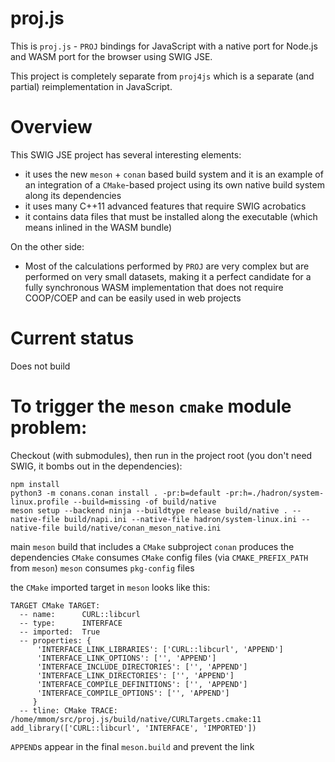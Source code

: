 # proj.js

This is `proj.js` - `PROJ` bindings for JavaScript with a native port for Node.js and WASM port for the browser using SWIG JSE.

This project is completely separate from `proj4js` which is a separate (and partial) reimplementation in JavaScript.

# Overview

This SWIG JSE project has several interesting elements:
 * it uses the new `meson` + `conan` based build system and it is an example of an integration of a `CMake`-based project using its own native build system along its dependencies
 * it uses many C++11 advanced features that require SWIG acrobatics
 * it contains data files that must be installed along the executable (which means inlined in the WASM bundle)

On the other side:
 * Most of the calculations performed by `PROJ` are very complex but are performed on very small datasets, making it a perfect candidate for a fully synchronous WASM implementation that does not require COOP/COEP and can be easily used in web projects

# Current status

Does not build

# To trigger the `meson` `cmake` module problem:

Checkout (with submodules), then run in the project root (you don't need SWIG, it bombs out in the dependencies):

```
npm install
python3 -m conans.conan install . -pr:b=default -pr:h=./hadron/system-linux.profile --build=missing -of build/native
meson setup --backend ninja --buildtype release build/native . --native-file build/napi.ini --native-file hadron/system-linux.ini --native-file build/native/conan_meson_native.ini
```

main `meson` build that includes a `CMake` subproject
`conan` produces the dependencies
`CMake` consumes `CMake` config files (via `CMAKE_PREFIX_PATH` from `meson`)
`meson` consumes `pkg-config` files

the `CMake` imported target in `meson` looks like this:

```
TARGET CMake TARGET:
  -- name:      CURL::libcurl
  -- type:      INTERFACE
  -- imported:  True
  -- properties: {
      'INTERFACE_LINK_LIBRARIES': ['CURL::libcurl', 'APPEND']
      'INTERFACE_LINK_OPTIONS': ['', 'APPEND']
      'INTERFACE_INCLUDE_DIRECTORIES': ['', 'APPEND']
      'INTERFACE_LINK_DIRECTORIES': ['', 'APPEND']
      'INTERFACE_COMPILE_DEFINITIONS': ['', 'APPEND']
      'INTERFACE_COMPILE_OPTIONS': ['', 'APPEND']
     }
  -- tline: CMake TRACE: /home/mmom/src/proj.js/build/native/CURLTargets.cmake:11 add_library(['CURL::libcurl', 'INTERFACE', 'IMPORTED'])
```

`APPEND`s appear in the final `meson.build` and prevent the link
